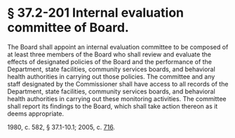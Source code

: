 # § 37.2-201 Internal evaluation committee of Board.

<p>The Board shall appoint an internal evaluation committee to be composed of at least three members of the Board who shall review and evaluate the effects of designated policies of the Board and the performance of the Department, state facilities, community services boards, and behavioral health authorities in carrying out those policies. The committee and any staff designated by the Commissioner shall have access to all records of the Department, state facilities, community services boards, and behavioral health authorities in carrying out these monitoring activities. The committee shall report its findings to the Board, which shall take action thereon as it deems appropriate.</p><p>1980, c. 582, § 37.1-10.1; 2005, c. <a href='http://lis.virginia.gov/cgi-bin/legp604.exe?051+ful+CHAP0716'>716</a>.</p>